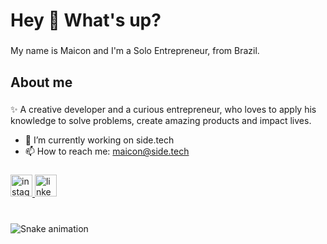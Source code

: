 <h1 align="left">Hey 👋 What's up?</h1>

###

<p align="left">My name is Maicon and I'm a  Solo Entrepreneur, from Brazil.</p>

###

<h2 align="left">About me</h2>

###

<p align="left">✨ A creative developer and a curious entrepreneur, who loves to apply his knowledge to solve problems, create amazing products and impact lives. </p>

- 🔭 I’m currently working on side.tech
- 📫 How to reach me: maicon@side.tech
  
###

<div align="left">
  <a href="https://instagram.com/maiconrcf">
    <img src="https://img.shields.io/static/v1?message=Instagram&logo=instagram&label=&color=E4405F&logoColor=white&labelColor=&style=for-the-badge" height="35" alt="instagram logo"  />
  </a>
  <a href="https://www.linkedin.com/in/maiconrcf/">
    <img src="https://img.shields.io/static/v1?message=LinkedIn&logo=linkedin&label=&color=0077B5&logoColor=white&labelColor=&style=for-the-badge" height="35" alt="linkedin logo"  />
  </a>
</div>

###

<br clear="both">

<img src="https://profile-readme-generator.com/assets/snake.svg" alt="Snake animation" />

###
